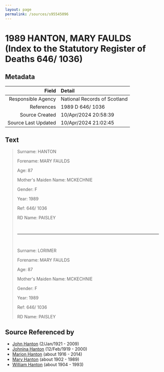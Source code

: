 ```yaml
---
layout: page
permalink: /sources/s95545096
---
```


# 1989 HANTON, MARY FAULDS (Index to the Statutory Register of Deaths 646/ 1036)

## Metadata

Field | Detail
---:|:---
Responsible Agency | National Records of Scotland
References | 1989 D 646/ 1036
Source Created | 10/Apr/2024 20:58:39
Source Last Updated | 10/Apr/2024 21:02:45

## Text

> Surname: HANTON
>
> Forename: MARY FAULDS
>
> Age: 87
>
> Mother's Maiden Name: MCKECHNIE
>
> Gender: F
>
> Year: 1989
>
> Ref: 646/ 1036
>
> RD Name: PAISLEY
>
> <br/>
>
> ---
>
> <br/>
>
> Surname: LORIMER
>
> Forename: MARY FAULDS
>
> Age: 87
>
> Mother's Maiden Name: MCKECHNIE
>
> Gender: F
>
> Year: 1989
>
> Ref: 646/ 1036
>
> RD Name: PAISLEY
>

## Source Referenced by

* [John Hanton](../people/@30651959@-john-hanton-b1921-1-2-d2009.md) (2/Jan/1921 - 2009)
* [Johnina Hanton](../people/@68592798@-johnina-hanton-b1919-2-12-d2000.md) (12/Feb/1919 - 2000)
* [Marion Hanton](../people/@27083581@-marion-hanton-b1916-d2014.md) (about 1916 - 2014)
* [Mary Hanton](../people/@24857040@-mary-hanton-b1902-d1989.md) (about 1902 - 1989)
* [William Hanton](../people/@19187808@-william-hanton-b1904-d1993.md) (about 1904 - 1993)
